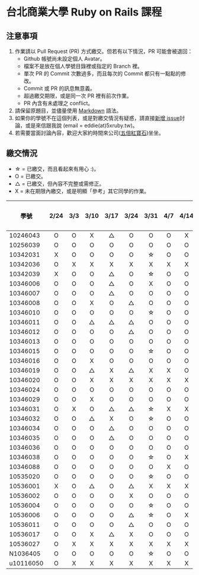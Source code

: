 # 台北商業大學 Ruby on Rails 課程

## 注意事項

1. 作業請以 Pull Request (PR) 方式繳交。但若有以下情況，PR 可能會被退回：
   * Github 帳號尚未設定個人 Avatar。
   * 檔案不是放在個人學號目錄裡或指定的 Branch 裡。
   * 單次 PR 的 Commit 次數過多，而且每次的 Commit 都只有一點點的修改。
   * Commit 或 PR 的訊息無意義。
   * 超過繳交期限，或是同一次 PR 裡有前次作業。
   * PR 內含有未處理之 conflict。
2. 請保留原題目，並儘量使用 [Markdown](http://daringfireball.net/projects/markdown/) 語法。
3. 如果你的學號不在這個列表，或是對繳交情況有疑惑，請直接[新增 issue](https://github.com/kaochenlong/ntub_homework/issues/new)討論，或是來信跟我說 (email = eddie(at)5xruby.tw)。
4. 若需要當面討論內容，歡迎大家約時間來公司([五倍紅寶石](https://5xruby.tw/))坐坐。

## 繳交情況

* ☆ = 已繳交，而且看起來有用心 :)。
* O = 已繳交。
* △ = 已繳交，但內容不完整或需修正。
* X = 未在期限內繳交，或是明顯「參考」其它同學的作業。

| 學號      | 2/24 | 3/3 | 3/10 | 3/17 | 3/24 | 3/31 | 4/7 | 4/14 | 4/21 | 4/28 | 期中考  | 6/9 | 期末考 |
| --------- |:----:|:---:|:----:|:----:|:----:|:----:|:---:|:----:|:----:|:----:|:-------:|:---:|:------:|
| 10246043  |  O   |  O  |  X   |  △   |  O   |  O   |  O  |  X   |  X   |  X   |  X      |  X  |        |
| 10256039  |  O   |  O  |  O   |  O   |  O   |  O   |  O  |  O   |  O   |  O   | 110/110 |  O  |        |
| 10342031  |  X   |  O  |  O   |  O   |  O   |  ☆   |  O  |  O   |  O   |  O   | 90/110  | △   |        |
| 10342036  |  O   |  X  |  X   |  X   |  X   |  X   |  X  |  X   |  X   |  X   |  X      |  X  |        |
| 10342039  |  X   |  O  |  O   |  △   |  O   |  ☆   |  O  |  O   |  O   |  O   | 50/110  |  O  |        |
| 10346006  |  O   |  O  |  O   |  △   |  O   |  X   |  O  |  O   |  O   |  O   | 95/110  | △   |        |
| 10346007  |  O   |  O  |  O   |  △   |  O   |  O   |  O  |  O   |  O   |  O   | 70/110  |  O  |        |
| 10346008  |  O   |  O  |  X   |  O   |  △   |  O   |  O  |  O   |  O   |  O   | 60/110  |  X  |        |
| 10346010  |  O   |  O  |  O   |  O   |  O   |  ☆   |  O  |  O   |  O   |  O   | 105/110 |  X  |        |
| 10346011  |  O   |  O  |  △   |  △   |  △   |  O   |  O  |  O   |  O   |  O   | 90/110  | △   |        |
| 10346012  |  O   |  O  |  O   |  O   |  △   |  O   |  O  |  O   |  O   |  O   | 95/110  |  O  |        |
| 10346013  |  O   |  O  |  O   |  O   |  O   |  O   |  O  |  O   |  O   |  O   | 105/110 |  O  |        |
| 10346015  |  O   |  O  |  O   |  O   |  O   |  ☆   |  O  |  O   |  O   |  O   | 90/110  |  O  |        |
| 10346016  |  O   |  O  |  X   |  O   |  O   |  O   |  O  |  O   |  O   |  O   | 90/110  | △   |        |
| 10346019  |  O   |  O  |  △   |  X   |  △   |  X   |  X  |  O   |  X   |  X   |  X      |  X  |        |
| 10346020  |  O   |  O  |  X   |  X   |  X   |  X   |  X  |  X   |  X   |  X   |  X      |  X  |        |
| 10346024  |  O   |  O  |  O   |  O   |  O   |  O   |  O  |  O   |  O   |  O   | 110/110 |  O  |        |
| 10346029  |  O   |  O  |  X   |  O   |  O   |  O   |  O  |  O   |  O   |  O   | 90/110  | △   |        |
| 10346031  |  O   |  X  |  O   |  △   |  △   |  ☆   |  X  |  X   |  X   |  O   | 90/110  | △   |        |
| 10346032  |  O   |  O  |  △   |  X   |  O   |  ☆   |  O  |  O   |  O   |  O   | 50/110  | △   |        |
| 10346034  |  O   |  O  |  O   |  △   |  O   |  O   |  O  |  O   |  O   |  O   | 75/110  | △   |        |
| 10346035  |  O   |  O  |  O   |  △   |  O   |  O   |  O  |  O   |  O   |  O   | 40/110  | △   |        |
| 10346036  |  O   |  O  |  O   |  O   |  O   |  O   |  O  |  O   |  O   |  O   | 100/110 |  O  |        |
| 10346038  |  O   |  O  |  O   |  O   |  O   |  ☆   |  O  |  X   |  O   |  O   |  X      |  X  |        |
| 10346088  |  O   |  O  |  O   |  O   |  O   |  O   |  X  |  O   |  O   |  O   |  X      |  X  |        |
| 10535020  |  O   |  O  |  O   |  O   |  O   |  ☆   |  O  |  O   |  O   |  O   | 50/110  | △   |        |
| 10536001  |  X   |  O  |  △   |  O   |  △   |  X   |  X  |  X   |  O   |  X   | 80/110  |  X  |        |
| 10536002  |  O   |  O  |  O   |  O   |  X   |  O   |  O  |  O   |  O   |  O   | 110/110 |  O  |        |
| 10536004  |  O   |  O  |  O   |  O   |  O   |  ☆   |  O  |  O   |  O   |  O   | 110/110 | △   |        |
| 10536006  |  O   |  O  |  O   |  O   |  △   |  ☆   |  O  |  X   |  O   |  O   | 50/110  |  O  |        |
| 10536011  |  O   |  O  |  O   |  O   |  △   |  O   |  O  |  O   |  O   |  O   | 95/110  |  O  |        |
| 10536017  |  O   |  O  |  X   |  △   |  X   |  O   |  O  |  O   |  O   |  O   |  X      |  O  |        |
| 10536027  |  O   |  X  |  X   |  X   |  X   |  X   |  X  |  X   |  X   |  X   |  X      |  X  |        |
| N1036405  |  O   |  O  |  O   |  O   |  O   |  ☆   |  O  |  O   |  O   |  O   | 100/110 |  O  |        |
| u10116050 |  O   |  X  |  X   |  X   |  X   |  X   |  X  |  X   |  X   |  X   |  X      |  X  |        |

